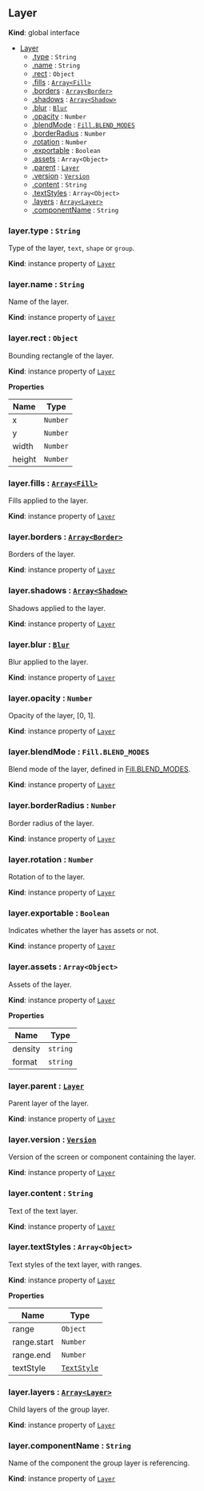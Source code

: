 ## Layer
**Kind**: global interface

<a name="Layer"></a>
* [Layer](#Layer)
    * [.type](#Layer+type) : <code>String</code>
    * [.name](#Layer+name) : <code>String</code>
    * [.rect](#Layer+rect) : <code>Object</code>
    * [.fills](#Layer+fills) : [<code>Array&lt;Fill&gt;</code>](fill.md)
    * [.borders](#Layer+borders) : [<code>Array&lt;Border&gt;</code>](border.md)
    * [.shadows](#Layer+shadows) : [<code>Array&lt;Shadow&gt;</code>](shadow.md)
    * [.blur](#Layer+blur) : [<code>Blur</code>](blur.md)
    * [.opacity](#Layer+opacity) : <code>Number</code>
    * [.blendMode](#Layer+blendMode) : [<code>Fill.BLEND_MODES</code>](fill.md)
    * [.borderRadius](#Layer+borderRadius) : <code>Number</code>
    * [.rotation](#Layer+rotation) : <code>Number</code>
    * [.exportable](#Layer+exportable) : <code>Boolean</code>
    * [.assets](#Layer+assets) : <code>Array&lt;Object&gt;</code>
    * [.parent](#Layer+parent) : [<code>Layer</code>](#Layer)
    * [.version](#Layer+version) : [<code>Version</code>](version.md)
    * [.content](#Layer+content) : <code>String</code>
    * [.textStyles](#Layer+textStyles) : <code>Array&lt;Object&gt;</code>
    * [.layers](#Layer+layers) : [<code>Array&lt;Layer&gt;</code>](layer.md)
    * [.componentName](#Layer+componentName) : <code>String</code>

<a name="Layer+type"></a>
### layer.type : <code>String</code>
Type of the layer, `text`, `shape` or `group`.

**Kind**: instance property of [<code>Layer</code>](#Layer)

<a name="Layer+name"></a>
### layer.name : <code>String</code>
Name of the layer.

**Kind**: instance property of [<code>Layer</code>](#Layer)

<a name="Layer+rect"></a>
### layer.rect : <code>Object</code>
Bounding rectangle of the layer.

**Kind**: instance property of [<code>Layer</code>](#Layer)

**Properties**

| Name | Type |
| --- | --- |
| x | <code>Number</code> |
| y | <code>Number</code> |
| width | <code>Number</code> |
| height | <code>Number</code> |

<a name="Layer+fills"></a>
### layer.fills : [<code>Array&lt;Fill&gt;</code>](fill.md)
Fills applied to the layer.

**Kind**: instance property of [<code>Layer</code>](#Layer)

<a name="Layer+borders"></a>
### layer.borders : [<code>Array&lt;Border&gt;</code>](border.md)
Borders of the layer.

**Kind**: instance property of [<code>Layer</code>](#Layer)

<a name="Layer+shadows"></a>
### layer.shadows : [<code>Array&lt;Shadow&gt;</code>](shadow.md)
Shadows applied to the layer.

**Kind**: instance property of [<code>Layer</code>](#Layer)

<a name="Layer+blur"></a>
### layer.blur : [<code>Blur</code>](blur.md)
Blur applied to the layer.

**Kind**: instance property of [<code>Layer</code>](#Layer)

<a name="Layer+opacity"></a>
### layer.opacity : <code>Number</code>
Opacity of the layer, [0, 1].

**Kind**: instance property of [<code>Layer</code>](#Layer)

<a name="Layer+blendMode"></a>
### layer.blendMode : <code>Fill.BLEND_MODES</code>
Blend mode of the layer, defined in [Fill.BLEND_MODES](fill.md).

**Kind**: instance property of [<code>Layer</code>](#Layer)

<a name="Layer+borderRadius"></a>
### layer.borderRadius : <code>Number</code>
Border radius of the layer.

**Kind**: instance property of [<code>Layer</code>](#Layer)

<a name="Layer+rotation"></a>
### layer.rotation : <code>Number</code>
Rotation of to the layer.

**Kind**: instance property of [<code>Layer</code>](#Layer)

<a name="Layer+exportable"></a>
### layer.exportable : <code>Boolean</code>
Indicates whether the layer has assets or not.

**Kind**: instance property of [<code>Layer</code>](#Layer)

<a name="Layer+assets"></a>
### layer.assets : <code>Array&lt;Object&gt;</code>
Assets of the layer.

**Kind**: instance property of [<code>Layer</code>](#Layer)

**Properties**

| Name | Type |
| --- | --- |
| density | <code>string</code> |
| format | <code>string</code> |

<a name="Layer+parent"></a>
### layer.parent : [<code>Layer</code>](#Layer)
Parent layer of the layer.

**Kind**: instance property of [<code>Layer</code>](#Layer)

<a name="Layer+version"></a>
### layer.version : [<code>Version</code>](version.md)
Version of the screen or component containing the layer.

**Kind**: instance property of [<code>Layer</code>](#Layer)

<a name="Layer+content"></a>
### layer.content : <code>String</code>
Text of the text layer.

**Kind**: instance property of [<code>Layer</code>](#Layer)

<a name="Layer+textStyles"></a>
### layer.textStyles : <code>Array&lt;Object&gt;</code>
Text styles of the text layer, with ranges.

**Kind**: instance property of [<code>Layer</code>](#Layer)

**Properties**

| Name | Type |
| --- | --- |
| range | <code>Object</code> |
| range.start | <code>Number</code> |
| range.end | <code>Number</code> |
| textStyle | [<code>TextStyle</code>](textStyle.md) |

<a name="Layer+layers"></a>
### layer.layers : [<code>Array&lt;Layer&gt;</code>](layer.md)
Child layers of the group layer.

**Kind**: instance property of [<code>Layer</code>](#Layer)

<a name="Layer+componentName"></a>
### layer.componentName : <code>String</code>
Name of the component the group layer is referencing.

**Kind**: instance property of [<code>Layer</code>](#Layer)
